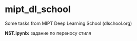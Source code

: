 # mipt_dl_school
Some tasks from MIPT Deep Learning School (dlschool.org)


**NST.ipynb:** задание по переносу стиля
